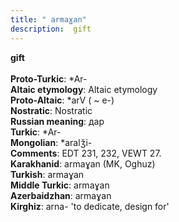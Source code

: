 ```yaml
---
title: " armaɣan"
description:  gift
---
```

<strong> gift</strong><br><br>
<strong>Proto-Turkic</strong>:  *Ar-<br>
<strong>Altaic etymology</strong>:  Altaic etymology<br>
<strong> Proto-Altaic</strong>:  *arV ( ~ e-)<br>
<strong>Nostratic</strong>:  Nostratic<br>
<strong>Russian meaning</strong>:  дар<br>
<strong>Turkic</strong>:  *Ar-<br>
<strong>Mongolian</strong>:  *aralǯi-<br>
<strong>Comments</strong>:  EDT 231, 232, VEWT 27.<br>
<strong>Karakhanid</strong>:  armaɣan (MK, Oghuz)<br>
<strong>Turkish</strong>:  armaɣan<br>
<strong>Middle Turkic</strong>:  armaɣan<br>
<strong>Azerbaidzhan</strong>:  armaɣan<br>
<strong>Kirghiz</strong>:  arna- 'to dedicate, design for'<br>


